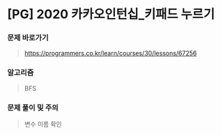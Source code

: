 # [PG]  2020 카카오인턴십_키패드 누르기 

### 문제 바로가기

>  https://programmers.co.kr/learn/courses/30/lessons/67256

### 알고리즘

> BFS

### 문제 풀이 및 주의

>변수 이름 확인